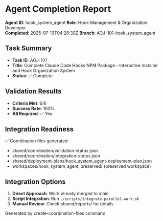 # Agent Completion Report

**Agent ID**: hook_system_agent
**Role**: Hook Management & Organization Developer  
**Completed**: 2025-07-10T04:26:30Z
**Branch**: AOJ-101-hook_system_agent

## Task Summary

- **Task ID**: AOJ-101
- **Title**: Complete Claude Code Hooks NPM Package - Interactive Installer and Hook Organization System
- **Status**: ✅ Complete

## Validation Results

- **Criteria Met**: 6/6
- **Success Rate**: 100%
- **All Required**: ✅ Yes

## Integration Readiness

✅ Coordination files generated:

- shared/coordination/validation-status.json
- shared/coordination/integration-status.json
- shared/deployment-plans/hook_system_agent-deployment-plan.json
- workspaces/hook_system_agent_preserved/ (preserved workspace)

## Integration Options

1. **Direct Approach**: Work already merged to main
2. **Script Integration**: Run `./scripts/integrate-parallel-work.sh`
3. **Manual Review**: Check shared/reports/ for details

Generated by create-coordination-files command
